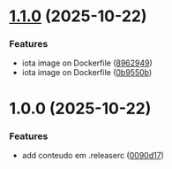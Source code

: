 # [1.1.0](https://github.com/CaianSantana/SimpleIOTA/compare/v1.0.0...v1.1.0) (2025-10-22)


### Features

* iota image on Dockerfile ([8962949](https://github.com/CaianSantana/SimpleIOTA/commit/896294948ec0917f4cb2e50ac4772953c9f8460b))
* iota image on Dockerfile ([0b9550b](https://github.com/CaianSantana/SimpleIOTA/commit/0b9550b4c43bea51300bfc47c4c5f1344f4eb310))

# 1.0.0 (2025-10-22)


### Features

* add conteudo em .releaserc ([0090d17](https://github.com/CaianSantana/SimpleIOTA/commit/0090d17dbf8ac3e05d4a54851bcb7e1c334bf3d0))
